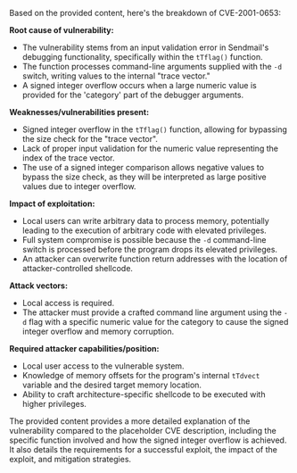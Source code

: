 Based on the provided content, here's the breakdown of CVE-2001-0653:

**Root cause of vulnerability:**
- The vulnerability stems from an input validation error in Sendmail's debugging functionality, specifically within the `tTflag()` function.
- The function processes command-line arguments supplied with the `-d` switch, writing values to the internal "trace vector."
- A signed integer overflow occurs when a large numeric value is provided for the 'category' part of the debugger arguments.

**Weaknesses/vulnerabilities present:**
- Signed integer overflow in the `tTflag()` function, allowing for bypassing the size check for the "trace vector".
- Lack of proper input validation for the numeric value representing the index of the trace vector.
- The use of a signed integer comparison allows negative values to bypass the size check, as they will be interpreted as large positive values due to integer overflow.

**Impact of exploitation:**
- Local users can write arbitrary data to process memory, potentially leading to the execution of arbitrary code with elevated privileges.
- Full system compromise is possible because the `-d` command-line switch is processed before the program drops its elevated privileges.
- An attacker can overwrite function return addresses with the location of attacker-controlled shellcode.

**Attack vectors:**
- Local access is required.
- The attacker must provide a crafted command line argument using the `-d` flag with a specific numeric value for the category to cause the signed integer overflow and memory corruption.

**Required attacker capabilities/position:**
- Local user access to the vulnerable system.
- Knowledge of memory offsets for the program's internal `tTdvect` variable and the desired target memory location.
- Ability to craft architecture-specific shellcode to be executed with higher privileges.

The provided content provides a more detailed explanation of the vulnerability compared to the placeholder CVE description, including the specific function involved and how the signed integer overflow is achieved. It also details the requirements for a successful exploit, the impact of the exploit, and mitigation strategies.